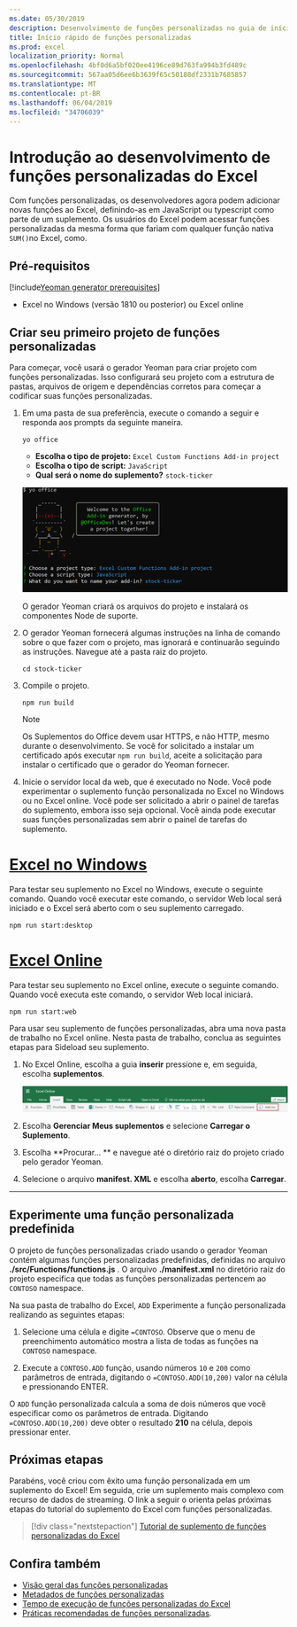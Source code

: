 ```yaml
---
ms.date: 05/30/2019
description: Desenvolvimento de funções personalizadas no guia de início rápido do Excel.
title: Início rápido de funções personalizadas
ms.prod: excel
localization_priority: Normal
ms.openlocfilehash: 4bf0d6a5bf020ee4196ce89d763fa994b3fd489c
ms.sourcegitcommit: 567aa05d6ee6b3639f65c50188df2331b7685857
ms.translationtype: MT
ms.contentlocale: pt-BR
ms.lasthandoff: 06/04/2019
ms.locfileid: "34706039"
---
```

# <a name="get-started-developing-excel-custom-functions"></a>Introdução ao desenvolvimento de funções personalizadas do Excel

Com funções personalizadas, os desenvolvedores agora podem adicionar novas funções ao Excel, definindo-as em JavaScript ou typescript como parte de um suplemento. Os usuários do Excel podem acessar funções personalizadas da mesma forma que fariam com qualquer função nativa `SUM()`no Excel, como.

## <a name="prerequisites"></a>Pré-requisitos

[!include[Yeoman generator prerequisites](../includes/quickstart-yo-prerequisites.md)]

* Excel no Windows (versão 1810 ou posterior) ou Excel online

## <a name="build-your-first-custom-functions-project"></a>Criar seu primeiro projeto de funções personalizadas

Para começar, você usará o gerador Yeoman para criar projeto com funções personalizadas. Isso configurará seu projeto com a estrutura de pastas, arquivos de origem e dependências corretos para começar a codificar suas funções personalizadas.

1. Em uma pasta de sua preferência, execute o comando a seguir e responda aos prompts da seguinte maneira.

    ```command&nbsp;line
    yo office
    ```

    - **Escolha o tipo de projeto:** `Excel Custom Functions Add-in project`
    - **Escolha o tipo de script:** `JavaScript`
    - **Qual será o nome do suplemento?** `stock-ticker`

    ![O gerador Yeoman para suplementos do Office solicita funções personalizadas](../images/UpdatedYoOfficePrompt.png)

    O gerador Yeoman criará os arquivos do projeto e instalará os componentes Node de suporte.

2. O gerador Yeoman fornecerá algumas instruções na linha de comando sobre o que fazer com o projeto, mas ignorará e continuarão seguindo as instruções. Navegue até a pasta raiz do projeto.

    ```command&nbsp;line
    cd stock-ticker
    ```

3. Compile o projeto. 

    ```command&nbsp;line
    npm run build
    ```

    > [!NOTE]
    > Os Suplementos do Office devem usar HTTPS, e não HTTP, mesmo durante o desenvolvimento. Se você for solicitado a instalar um certificado após executar `npm run build`, aceite a solicitação para instalar o certificado que o gerador do Yeoman fornecer.

4. Inicie o servidor local da web, que é executado no Node. Você pode experimentar o suplemento função personalizada no Excel no Windows ou no Excel online. Você pode ser solicitado a abrir o painel de tarefas do suplemento, embora isso seja opcional. Você ainda pode executar suas funções personalizadas sem abrir o painel de tarefas do suplemento.

# <a name="excel-on-windowstabexcel-windows"></a>[Excel no Windows](#tab/excel-windows)

Para testar seu suplemento no Excel no Windows, execute o seguinte comando. Quando você executar este comando, o servidor Web local será iniciado e o Excel será aberto com o seu suplemento carregado.

```command&nbsp;line
npm run start:desktop
```

# <a name="excel-onlinetabexcel-online"></a>[Excel Online](#tab/excel-online)

Para testar seu suplemento no Excel online, execute o seguinte comando. Quando você executa este comando, o servidor Web local iniciará.

```command&nbsp;line
npm run start:web
```

Para usar seu suplemento de funções personalizadas, abra uma nova pasta de trabalho no Excel online. Nesta pasta de trabalho, conclua as seguintes etapas para Sideload seu suplemento.

1. No Excel Online, escolha a guia **inserir** pressione e, em seguida, escolha **suplementos**.

   ![Inserir faixa de opções no Excel online com o ícone meus suplementos realçado](../images/excel-cf-online-register-add-in-1.png)
   
2. Escolha **Gerenciar Meus suplementos** e selecione **Carregar o Suplemento**.

3. Escolha **Procurar... ** e navegue até o diretório raiz do projeto criado pelo gerador Yeoman.

4. Selecione o arquivo **manifest. XML** e escolha **aberto**, escolha **Carregar**.

---

## <a name="try-out-a-prebuilt-custom-function"></a>Experimente uma função personalizada predefinida

O projeto de funções personalizadas criado usando o gerador Yeoman contém algumas funções personalizadas predefinidas, definidas no arquivo **./src/Functions/functions.js** . O arquivo **./manifest.xml** no diretório raiz do projeto especifica que todas as funções personalizadas pertencem ao `CONTOSO` namespace.

Na sua pasta de trabalho do Excel, `ADD` Experimente a função personalizada realizando as seguintes etapas:

1. Selecione uma célula e digite `=CONTOSO`. Observe que o menu de preenchimento automático mostra a lista de todas as funções na `CONTOSO` namespace.

2. Execute a `CONTOSO.ADD` função, usando números `10` e `200` como parâmetros de entrada, digitando o `=CONTOSO.ADD(10,200)` valor na célula e pressionando ENTER.

O `ADD` função personalizada calcula a soma de dois números que você especificar como os parâmetros de entrada. Digitando `=CONTOSO.ADD(10,200)` deve obter o resultado **210** na célula, depois pressionar enter.

## <a name="next-steps"></a>Próximas etapas

Parabéns, você criou com êxito uma função personalizada em um suplemento do Excel! Em seguida, crie um suplemento mais complexo com recurso de dados de streaming. O link a seguir o orienta pelas próximas etapas do tutorial do suplemento do Excel com funções personalizadas.

> [!div class="nextstepaction"]
> [Tutorial de suplemento de funções personalizadas do Excel](../tutorials/excel-tutorial-create-custom-functions.md#create-a-custom-function-that-requests-data-from-the-web
)

## <a name="see-also"></a>Confira também

* [Visão geral das funções personalizadas](../excel/custom-functions-overview.md)
* [Metadados de funções personalizadas](../excel/custom-functions-json.md)
* [Tempo de execução de funções personalizadas do Excel](../excel/custom-functions-runtime.md)
* [Práticas recomendadas de funções personalizadas](../excel/custom-functions-best-practices.md).
